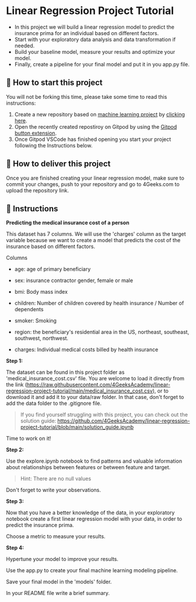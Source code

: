 <!-- hide -->
# Linear Regression Project Tutorial
<!-- endhide -->

- In this project we will build a linear regression model to predict the insurance prima for an individual based on different factors.
- Start with your exploratory data analysis and data transformation if needed.
- Build your baseline model, measure your results and optimize your model.
- Finally, create a pipeline for your final model and put it in you app.py file. 

## 🌱  How to start this project

You will not be forking this time, please take some time to read this instructions:

1. Create a new repository based on [machine learning project](https://github.com/4GeeksAcademy/machine-learning-python-template/generate) by [clicking here](https://github.com/4GeeksAcademy/machine-learning-python-template).
2. Open the recently created repostiroy on Gitpod by using the [Gitpod button extension](https://www.gitpod.io/docs/browser-extension/).
3. Once Gitpod VSCode has finished opening you start your project following the Instructions below.

## 🚛 How to deliver this project

Once you are finished creating your linear regression model, make sure to commit your changes, push to your repository and go to 4Geeks.com to upload the repository link.

## 📝 Instructions

**Predicting the medical insurance cost of a person**

This dataset has 7 columns. We will use the 'charges' column as the target variable because we want to create a model that predicts the cost of the insurance based on different factors.

Columns

- age: age of primary beneficiary

- sex: insurance contractor gender, female or male

- bmi: Body mass index

- children: Number of children covered by health insurance / Number of dependents

- smoker: Smoking

- region: the beneficiary's residential area in the US, northeast, southeast, southwest, northwest.

- charges: Individual medical costs billed by health insurance



**Step 1:**

The dataset can be found in this project folder as 'medical_insurance_cost.csv' file. You are welcome to load it directly from the link (https://raw.githubusercontent.com/4GeeksAcademy/linear-regression-project-tutorial/main/medical_insurance_cost.csv), or to download it and add it to your data/raw folder. In that case, don't forget to add the data folder to the .gitignore file.

>If you find yourself struggling with this project, you can check out the solution guide: https://github.com/4GeeksAcademy/linear-regression-project-tutorial/blob/main/solution_guide.ipynb

Time to work on it!

**Step 2:**

Use the explore.ipynb notebook to find patterns and valuable information about relationships between features or between feature and target.

>Hint: There are no null values

Don't forget to write your observations.


**Step 3:**

Now that you have a better knowledge of the data, in your exploratory notebook create a first linear regression model with your data, in order to predict the insurance prima.

Choose a metric to measure your results.

**Step 4:**

Hypertune your model to improve your results.

Use the app.py to create your final machine learning modeling pipeline. 

Save your final model in the 'models' folder.

In your README file write a brief summary.
